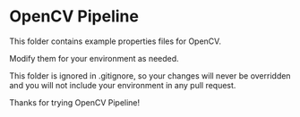 OpenCV Pipeline
===============

This folder contains example properties files for OpenCV.

Modify them for your environment as needed.

This folder is ignored in .gitignore, so your changes will never be overridden and you will not include your environment in any pull request.

Thanks for trying OpenCV Pipeline!
